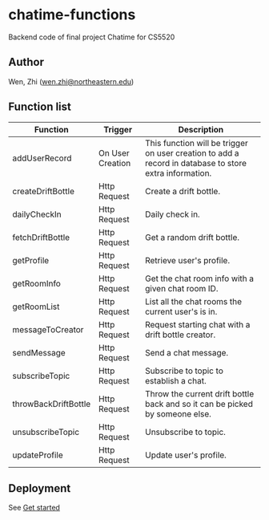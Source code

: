 # chatime-functions

Backend code of final project Chatime for CS5520

## Author
Wen, Zhi (wen.zhi@northeastern.edu)

## Function list

| Function             | Trigger          | Description                                                                                            |
|----------------------|------------------|--------------------------------------------------------------------------------------------------------|
| addUserRecord        | On User Creation | This function will be trigger on user creation to add a record in database to store extra information. |
| createDriftBottle    | Http Request     | Create a drift bottle.                                                                                 |
| dailyCheckIn         | Http Request     | Daily check in.                                                                                        |
| fetchDriftBottle     | Http Request     | Get a random drift bottle.                                                                             |
| getProfile           | Http Request     | Retrieve user's profile.                                                                               |
| getRoomInfo          | Http Request     | Get the chat room info with a given chat room ID.                                                      |
| getRoomList          | Http Request     | List all the chat rooms the current user's is in.                                                      |
| messageToCreator     | Http Request     | Request starting chat with a drift bottle creator.                                                     |
| sendMessage          | Http Request     | Send a chat message.                                                                                   |
| subscribeTopic       | Http Request     | Subscribe to topic to establish a chat.                                                                |
| throwBackDriftBottle | Http Request     | Throw the current drift bottle back and so it can be picked by someone else.                           |
| unsubscribeTopic     | Http Request     | Unsubscribe to topic.                                                                                  |
| updateProfile        | Http Request     | Update user's profile.  

## Deployment
See [Get started](https://firebase.google.com/docs/functions/get-started?authuser=0)